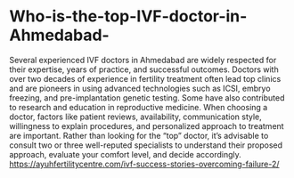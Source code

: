 # Who-is-the-top-IVF-doctor-in-Ahmedabad-

Several experienced IVF doctors in Ahmedabad are widely respected for their expertise, years of practice, and successful outcomes. Doctors with over two decades of experience in fertility treatment often lead top clinics and are pioneers in using advanced technologies such as ICSI, embryo freezing, and pre-implantation genetic testing. Some have also contributed to research and education in reproductive medicine. When choosing a doctor, factors like patient reviews, availability, communication style, willingness to explain procedures, and personalized approach to treatment are important. Rather than looking for the “top” doctor, it’s advisable to consult two or three well-reputed specialists to understand their proposed approach, evaluate your comfort level, and decide accordingly.
https://ayuhfertilitycentre.com/ivf-success-stories-overcoming-failure-2/
